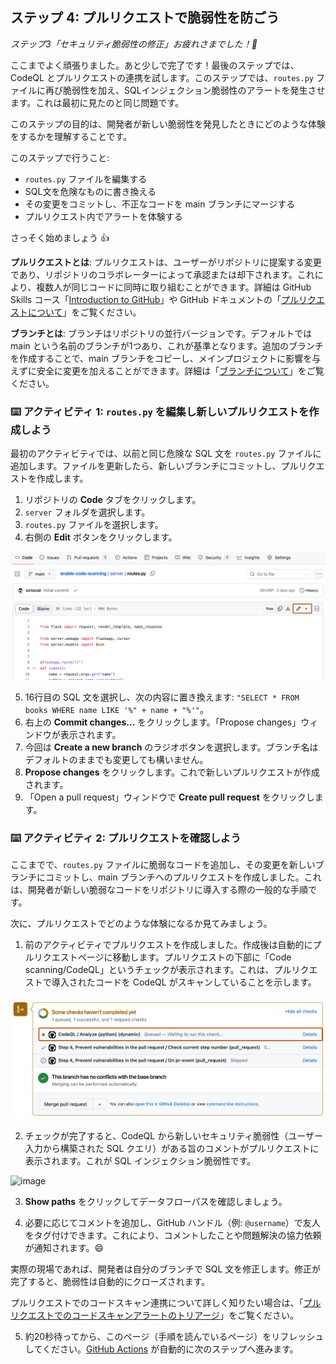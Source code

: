 <!--
  <<< Author notes: Step 4 >>>
  前のステップを認識してこのステップを始めてください。
  用語を定義し、docs.github.com へのリンクを貼ってください。
  TBD-step-4-notes.
-->

## ステップ 4: プルリクエストで脆弱性を防ごう

_ステップ3「セキュリティ脆弱性の修正」お疲れさまでした！:partying_face:_

ここまでよく頑張りました。あと少しで完了です！最後のステップでは、CodeQL とプルリクエストの連携を試します。このステップでは、`routes.py` ファイルに再び脆弱性を加え、SQLインジェクション脆弱性のアラートを発生させます。これは最初に見たのと同じ問題です。

このステップの目的は、開発者が新しい脆弱性を発見したときにどのような体験をするかを理解することです。

このステップで行うこと:
- `routes.py` ファイルを編集する
- SQL文を危険なものに書き換える
- その変更をコミットし、不正なコードを main ブランチにマージする
- プルリクエスト内でアラートを体験する

さっそく始めましょう 👍

**プルリクエストとは**: プルリクエストは、ユーザーがリポジトリに提案する変更であり、リポジトリのコラボレーターによって承認または却下されます。これにより、複数人が同じコードに同時に取り組むことができます。詳細は GitHub Skills コース「[Introduction to GitHub](https://github.com/skills/introduction-to-github)」や GitHub ドキュメントの「[プルリクエストについて](https://docs.github.com/ja/pull-requests/collaborating-with-pull-requests/proposing-changes-to-your-work-with-pull-requests/about-pull-requests)」をご覧ください。

**ブランチとは**: ブランチはリポジトリの並行バージョンです。デフォルトでは main という名前のブランチが1つあり、これが基準となります。追加のブランチを作成することで、main ブランチをコピーし、メインプロジェクトに影響を与えずに安全に変更を加えることができます。詳細は「[ブランチについて](https://docs.github.com/ja/pull-requests/collaborating-with-pull-requests/proposing-changes-to-your-work-with-pull-requests/about-branches#)」をご覧ください。

### :keyboard: アクティビティ 1: `routes.py` を編集し新しいプルリクエストを作成しよう

最初のアクティビティでは、以前と同じ危険な SQL 文を `routes.py` ファイルに追加します。ファイルを更新したら、新しいブランチにコミットし、プルリクエストを作成します。

  1. リポジトリの **Code** タブをクリックします。
  2. `server` フォルダを選択します。
  3. `routes.py` ファイルを選択します。
  4. 右側の **Edit** ボタンをクリックします。

![edit-button.png](/images/edit-button.png)
  
  5. 16行目の SQL 文を選択し、次の内容に置き換えます: `"SELECT * FROM books WHERE name LIKE '%" + name + "%'"`。
  6. 右上の **Commit changes...** をクリックします。「Propose changes」ウィンドウが表示されます。
  7. 今回は **Create a new branch** のラジオボタンを選択します。ブランチ名はデフォルトのままでも変更しても構いません。
  8. **Propose changes** をクリックします。これで新しいプルリクエストが作成されます。
  9. 「Open a pull request」ウィンドウで **Create pull request** をクリックします。
  

### :keyboard: アクティビティ 2: プルリクエストを確認しよう

ここまでで、`routes.py` ファイルに脆弱なコードを追加し、その変更を新しいブランチにコミットし、main ブランチへのプルリクエストを作成しました。これは、開発者が新しい脆弱なコードをリポジトリに導入する際の一般的な手順です。

次に、プルリクエストでどのような体験になるか見てみましょう。

1. 前のアクティビティでプルリクエストを作成しました。作成後は自動的にプルリクエストページに移動します。プルリクエストの下部に「Code scanning/CodeQL」というチェックが表示されます。これは、プルリクエストで導入されたコードを CodeQL がスキャンしていることを示します。

![pr-panel](/images/pr-panel.png)

2. チェックが完了すると、CodeQL から新しいセキュリティ脆弱性（ユーザー入力から構築された SQL クエリ）がある旨のコメントがプルリクエストに表示されます。これが SQL インジェクション脆弱性です。
  
  <img width="1180" alt="image" src="https://github.com/leftrightleft/enable-code-scanning/assets/4910518/378bd766-ef61-4619-ab3c-bf2c8d9618d7">

3. **Show paths** をクリックしてデータフローパスを確認しましょう。
  
4. 必要に応じてコメントを追加し、GitHub ハンドル（例: `@username`）で友人をタグ付けできます。これにより、コメントしたことや問題解決の協力依頼が通知されます。😄

実際の現場であれば、開発者は自分のブランチで SQL 文を修正します。修正が完了すると、脆弱性は自動的にクローズされます。

プルリクエストでのコードスキャン連携について詳しく知りたい場合は、「[プルリクエストでのコードスキャンアラートのトリアージ](https://docs.github.com/ja/code-security/code-scanning/automatically-scanning-your-code-for-vulnerabilities-and-errors/triaging-code-scanning-alerts-in-pull-requests)」をご覧ください。

5. 約20秒待ってから、このページ（手順を読んでいるページ）をリフレッシュしてください。[GitHub Actions](https://docs.github.com/ja/actions) が自動的に次のステップへ進みます。
